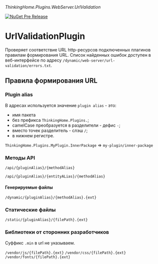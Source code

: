 *ThinkingHome.Plugins.WebServer.UrlValidation* 

[![NuGet Pre Release](https://img.shields.io/nuget/vpre/ThinkingHome.Plugins.WebServer.UrlValidation.svg)]()

# UrlValidationPlugin

Проверяет соответствие URL http-ресурсов подключенных плагинов правилам формирования URL. Список найденных ошибок доступен в веб-интерфейсе по адресу `/dynamic/web-server/url-validation/errors.txt`. 

## Правила формирования URL

### Plugin alias

В адресах используется значение `plugin alias` - это: 

- имя пакета 
- без префикса `ThinkingHome.Plugins.`;
- camelCase преобразуется в разделители - дефис `-`;  
- вместо точек разделитель - слэш `/`;
- в нижнем регистре.

`ThinkingHome.Plugins.MyPlugin.InnerPackage` => `my-plugin/inner-package`

### Методы API

`/api/{pluginAlias}/{methodAlias}`

`/api/{pluginAlias}/{entityALias}/{methodAlias}`

#### Генерируемые файлы

`/dynamic/{pluginAlias}/{methodAlias}.{ext}`

### Статические файлы

`/static/{pluginAlias}/{filePath}.{ext}`

### Библиотеки от сторонних разработчиков

Суффикс `.min` в url не указываем.

`/vendor/js/{filePath}.{ext}`
`/vendor/css/{filePath}.{ext}`
`/vendor/fonts/{filePath}.{ext}`

